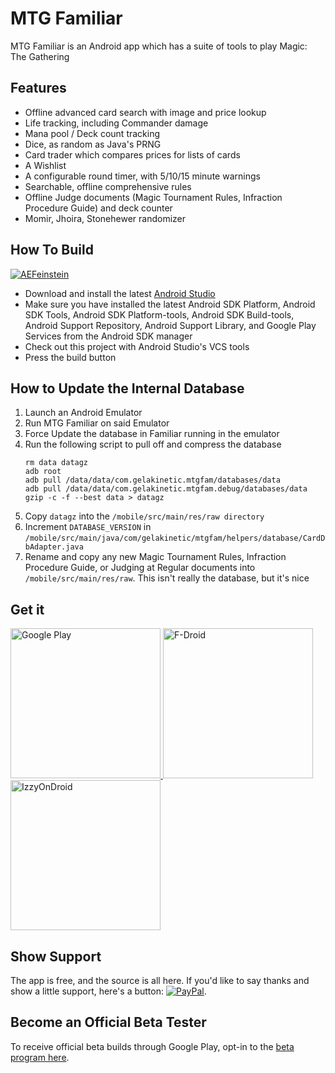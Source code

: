 # MTG Familiar

MTG Familiar is an Android app which has a suite of tools to play Magic: The Gathering

## Features
- Offline advanced card search with image and price lookup
- Life tracking, including Commander damage
- Mana pool / Deck count tracking
- Dice, as random as Java's PRNG
- Card trader which compares prices for lists of cards
- A Wishlist
- A configurable round timer, with 5/10/15 minute warnings
- Searchable, offline comprehensive rules
- Offline Judge documents (Magic Tournament Rules, Infraction Procedure Guide) and deck counter
- Momir, Jhoira, Stonehewer randomizer

## How To Build
[![AEFeinstein](https://circleci.com/gh/AEFeinstein/mtg-familiar.svg?&style=svg)](https://circleci.com/gh/AEFeinstein/mtg-familiar)
- Download and install the latest [Android Studio](https://developer.android.com/sdk/index.html)
- Make sure you have installed the latest Android SDK Platform, Android SDK Tools, Android SDK Platform-tools, Android SDK Build-tools, Android Support Repository, Android Support Library, and Google Play Services from the Android SDK manager
- Check out this project with Android Studio's VCS tools
- Press the build button

## How to Update the Internal Database
1. Launch an Android Emulator
2. Run MTG Familiar on said Emulator
3. Force Update the database in Familiar running in the emulator
4. Run the following script to pull off and compress the database
    ~~~~
    rm data datagz
    adb root
    adb pull /data/data/com.gelakinetic.mtgfam/databases/data
    adb pull /data/data/com.gelakinetic.mtgfam.debug/databases/data
    gzip -c -f --best data > datagz
    ~~~~
5. Copy ```datagz``` into the ```/mobile/src/main/res/raw directory```
6. Increment ```DATABASE_VERSION``` in ```/mobile/src/main/java/com/gelakinetic/mtgfam/helpers/database/CardDbAdapter.java```
7. Rename and copy any new Magic Tournament Rules, Infraction Procedure Guide, or Judging at Regular documents into ```/mobile/src/main/res/raw```. This isn't really the database, but it's nice

## Get it
<a href="https://play.google.com/store/apps/details?id=com.gelakinetic.mtgfam">
	<img src="https://play.google.com/intl/en_us/badges/images/generic/en_badge_web_generic.png" width="240" alt="Google Play">
</a>
<a href="https://f-droid.org/repository/browse/?fdid=com.gelakinetic.mtgfam">
	<img src="https://gitlab.com/fdroid/artwork/-/raw/master/badge/get-it-on-en-us.png" width="240" alt="F-Droid">
</a>
<a href="https://apt.izzysoft.de/fdroid/index/apk/com.gelakinetic.mtgfam">
	<img src="https://gitlab.com/IzzyOnDroid/repo/-/raw/master/assets/IzzyOnDroid.png" width="240" alt="IzzyOnDroid">
</a>

## Show Support
The app is free, and the source is all here. If you'd like to say thanks and show a little support, here's a button: [![PayPal](https://www.paypalobjects.com/en_US/i/btn/btn_donate_LG.gif)](https://www.paypal.com/cgi-bin/webscr?cmd=_donations&business=SZK4TAH2XBZNC&lc=US&item_name=MTG%20Familiar&currency_code=USD&bn=PP%2dDonationsBF%3abtn_donate_LG%2egif%3aNonHosted).

## Become an Official Beta Tester
To receive official beta builds through Google Play, opt-in to the [beta program here](https://play.google.com/apps/testing/com.gelakinetic.mtgfam).
